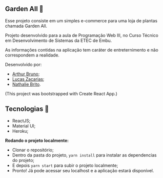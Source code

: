 ## Garden All :herb:

Esse projeto consiste em um simples e-commerce para uma loja de plantas chamada Garden All. 

Projeto desenvolvido para a aula de Programação Web III, no Curso Técnico em Desenvolvimento de Sistemas da ETEC de Embu.

As informações contidas na aplicação tem caráter de entreternimento e não correspondem a realidade.

Desenvolvido por:
  - [Arthur Bruno](https://github.com/arthurBruno "GitHub do Arthur");
  - [Lucas Zacarias](https://github.com/ZackLucas "GitHub do Lucas");
  - [Nathalie Brito](https://github.com/nathaliebs "GitHub da Nathalie").

(This project was bootstrapped with Create React App.)


## Tecnologias 🤖 
 - ReactJS;
 - Material UI;
 - Heroku;
 
**Rodando o projeto localmente:**
  - Clonar o repositório;
  - Dentro da pasta do projeto, `yarn install` para instalar as dependencias do projeto;
  - E depois `yarn start` para subir o projeto localmente;
  - Pronto! Já pode acessar seu localhost e a aplicação estará disponível.
